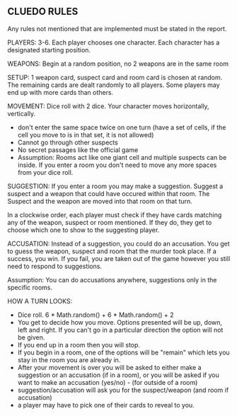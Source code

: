 CLUEDO RULES
------------
Any rules not mentioned that are implemented must be stated in the report.


PLAYERS:
3-6. Each player chooses one character. Each character has a designated starting position.

WEAPONS:
Begin at a random position, no 2 weapons are in the same room

SETUP:
1 weapon card, suspect card and room card is chosen at random. The remaining cards are dealt randomly to all players. Some players may end up with more cards than others.

MOVEMENT:
Dice roll with 2 dice. Your character moves horizontally, vertically.
- don't enter the same space twice on one turn (have a set of cells, if the cell you move to is in that set, it is not allowed)
- Cannot go through other suspects
- No secret passages like the official game
- Assumption: Rooms act like one giant cell and multiple suspects can be inside. If you enter a room you don't need to move any more spaces from your dice roll.

SUGGESTION:
If you enter a room you may make a suggestion.
Suggest a suspect and a weapon that could have occured within that room. The Suspect and the weapon are moved into that room on that turn.

In a clockwise order, each player must check if they have cards matching any of the weapon, suspect or room mentioned. If they do, they get to choose which one to show to the suggesting player.

ACCUSATION:
Instead of a suggestion, you could do an accusation. You get to guess the weapon, suspect and room that the murder took place. If a success, you win. If you fail, you are taken out of the game however you still need to respond to suggestions.

Assumption: You can do accusations anywhere, suggestions only in the specific rooms.


HOW A TURN LOOKS:
- Dice roll. 6 * Math.random() + 6 * Math.random() + 2
- You get to decide how you move. Options presented will be up, down, left and right. If you can't go in a particular direction the option will not be given.
- If you end up in a room then you will stop.
- If you begin in a room, one of the options will be "remain" which lets you stay in the room you are already in.
- After your movement is over you will be asked to either make a suggestion or an accusation (if in a room), or you will be asked if you want to make an accusation (yes/no) - (for outside of a room)
- suggestion/accusation will ask you for the suspect/weapon (and room if accusation)
- a player may have to pick one of their cards to reveal to you.
